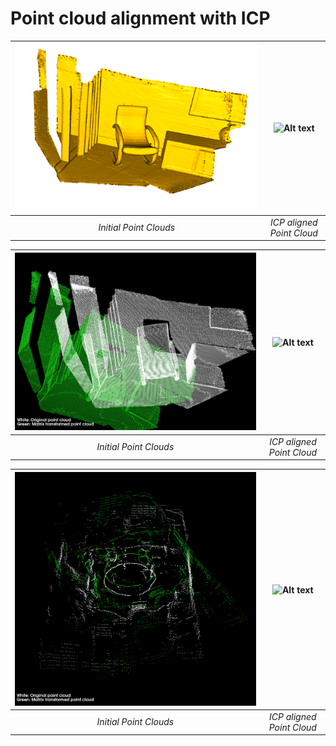 # Point cloud alignment with ICP

![Alt text](assets/Dataset.png)|![Alt text](assets/MappedRoom.gif)
:--:|:--:
 *Initial Point Clouds*|*ICP aligned Point Cloud*


![Alt text](assets/DatasetICP.png)|![Alt text](assets/DatasetICP.gif)
:--:|:--:
 *Initial Point Clouds*|*ICP aligned Point Cloud*
 
 ![Alt text](assets/Lidar.png)|![Alt text](assets/Lidar.gif)
:--:|:--:
 *Initial Point Clouds*|*ICP aligned Point Cloud*


